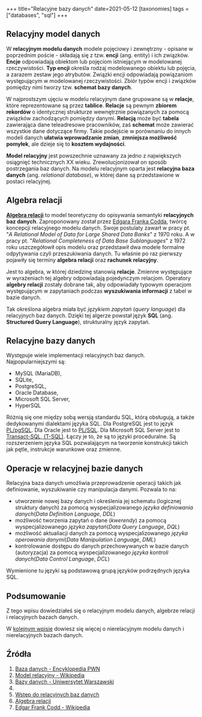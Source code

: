 +++
title="Relacyjne bazy danych"
date=2021-05-12
[taxonomies]
tags = ["databases", "sql"]
+++

## Relacyjny model danych

W **relacyjnym modelu danych** modele pojęciowy i zewnętrzny - opisane w poprzednim poście - składają się z tzw. **encji** (ang. entity) i ich związków. **Encje** odpowiadają obiektom lub pojęciom istniejącym w modelowanej rzeczywistości. **Typ encji** określa rodzaj modelowanego obiektu lub pojęcia, a zarazem zestaw jego atrybutów. Związki encji odpowiadają powiązaniom występującym w modelowanej rzeczywistości. Zbiór typów encji i związków pomiędzy nimi tworzy tzw. **schemat bazy danych**.

W najprostszym ujęciu w modelu relacyjnym dane grupowane są w **relacje**, które reprezentowane są przez **tablice**. **Relacje** są pewnym **zbiorem rekordów** o identycznej strukturze wewnętrznie powiązanych za pomocą związków zachodzących pomiędzy danymi. **Relacją** może być **tabela** zawierająca dane teleadresowe pracowników, zaś **schemat** może zawierać wszystkie dane dotyczące firmy. Takie podejście w porównaniu do innych modeli danych **ułatwia wprowadzanie zmian**, **zmniejsza możliwość pomyłek**, ale dzieje się to **kosztem wydajności**.

**Model relacyjny** jest powszechnie uznawany za jedno z największych osiągnięć technicznych XX wieku. Zrewolucjonizował on sposób postrzegania baz danych. Na modelu relacyjnym oparta jest **relacyjna baza danych** (ang. *relational database*), w której dane są przedstawione w postaci relacyjnej.

## Algebra relacji

**[Algebra relacji](http://mst.mimuw.edu.pl/lecture.php?lecture=bad&part=Ch2)** to model teoretyczny do opisywania semantyki **relacyjnych baz danych**. Zaproponowany został przez [Edgara Franka Codda](https://pl.wikipedia.org/wiki/Edgar_Frank_Codd), twórcę koncepcji relacyjnego modelu danych. Swoje postulaty zawarł w pracy pt. "*A Relational Model of Data for Large Shared Data Banks*" z 1970 roku. A w pracy pt. "*Relational Completeness of Data Base Sublanguages*" z 1972 roku uszczegółowił opis modelu oraz przedstawił dwa modele formalne odpytywania czyli przeszukiwania danych. Tu właśnie po raz pierwszy pojawiły się terminy **algebra relacji** oraz **rachunek relacyjny**.

Jest to algebra, w której dziedzinę stanowią **relacje**. Zmienne występujące w wyrażeniach tej algebry odpowiadają pojedynczym relacjom. Operatory **algebry relacji** zostały dobrane tak, aby odpowiadały typowym operacjom występującym w zapytaniach podczas **wyszukiwania informacji** z tabel w bazie danych.

Tak określona algebra miała być *językiem zapytań* (*query language*) dla relacyjnych baz danych. Dzięki tej algerze powstał język **SQL** (ang. **Structured Query Language**), strukturalny język zapytań.

## Relacyjne bazy danych

Występuje wiele implementacji relacyjnych baz danych. Najpopularniejszymi są:
- MySQL (MariaDB),
- SQLite,
- PostgreSQL,
- Oracle Database,
- Microsoft SQL Server,
- HyperSQL

Różnią się one między sobą wersją standardu SQL, którą obsługują, a także dedykowanymi dialektami języka SQL. Dla PostgreSQL jest to język [PL/pgSQL](https://pl.wikipedia.org/wiki/PL/pgSQL). Dla Oracle jest to [PL/SQL](https://pl.wikipedia.org/wiki/PL/SQL). Dla Microsoft SQL Server jest to [Transact-SQL, (T-SQL)](https://pl.wikipedia.org/wiki/Transact-SQL). Łączy je to, że są to języki proceduralne. Są rozszerzeniem języka SQL pozwalającym na tworzenie konstrukcji takich jak pętle, instrukcje warunkowe oraz zmienne.

## Operacje w relacyjnej bazie danych

Relacyjna baza danych umożliwia przeprowadzenie operacji takich jak definiowanie, wyszukiwanie czy manipulacja danymi. Pozwala to na:
- utworzenie nowej bazy danych i określenia jej schematu (logicznej struktury danych) za pomocą wyspecjalizowanego *języka definiowania danych*(*Data Definition Language*, *DDL*)
- możliwość tworzenia zapytań o dane (*kwerendy*) za pomocą wyspecjalizowanego *języka zapytań*(*Data Query Language*, *DQL*)
- możliwość aktualiacji danych za pomocą wyspecjalizowanego *języka operowania danymi*(*Data Manipulation Language*, *DML*)
- kontrolowanie dostępu do danych przechowywanych w bazie danych (autoryzacja) za pomocą wyspecjalizowanego *języka kontroli danych*(*Data Control Language*, *DCL*)

Wymienione tu języki są podstawową grupą języków podrzędnych języka SQL.

## Podsumowanie

Z tego wpisu dowiedziałeś się o relacyjnym modelu danych, algebrze relacji i relacyjnych bazach danych. 

W [kolejnym wpisie](https://tadeuszsikorski.github.io/blog/nierelacyjne-bazy-danych/) dowiesz się więcej o nierelacyjnym modelu danych i nierelacyjnych bazach danych.

## Źródła

1. [Baza danych - Encyklopedia PWN](https://encyklopedia.pwn.pl/haslo/baza-danych;3875256.html)
2. [Model relacyjny - Wikipedia](https://pl.wikipedia.org/wiki/Model_relacyjny)
3. [Bazy danych - Uniwersytet Warszawski](http://wazniak.mimuw.edu.pl/index.php?title=Bazy_danych)
4. 
5. [Wstęp do relacyjnych baz danych](https://www.samouczekprogramisty.pl/wstep-do-relacyjnych-baz-danych/)
6. [Algebra relacji](http://mst.mimuw.edu.pl/lecture.php?lecture=bad&part=Ch2)
7. [Edgar Frank Codd - Wikipedia](https://pl.wikipedia.org/wiki/Edgar_Frank_Codd)